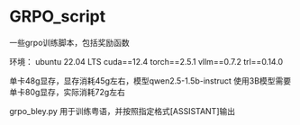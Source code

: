 # GRPO_script
一些grpo训练脚本，包括奖励函数

环境： ubuntu 22.04 LTS cuda==12.4 torch==2.5.1 vllm==0.7.2 trl==0.14.0

单卡48g显存，显存消耗45g左右，模型qwen2.5-1.5b-instruct 使用3B模型需要单卡80g显存，实际消耗72g左右

grpo_bley.py 用于训练粤语，并按照指定格式[ASSISTANT]输出

